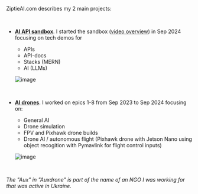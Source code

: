 ZiptieAI.com describes my 2 main projects:

<br>


- **[AI API sandbox](sandbox)**. I started the sandbox ([video overview](https://www.youtube.com/watch?v=E9C912Omm7U)) in Sep 2024 focusing on tech demos for 
  - APIs
  - API-docs
  - Stacks (MERN)
  - AI (LLMs) 

   ![image](https://github.com/user-attachments/assets/6c4a9ef0-981b-4dcc-8dc3-12470d356284)

<br>

- **[AI drones](aidrones)**. I worked on epics 1-8 from Sep 2023 to Sep 2024 focusing on:
  - General AI
  - Drone simulation 
  - FPV and Pixhawk drone builds
  - Drone AI / autonomous flight (Pixhawk drone with Jetson Nano using object recogition with Pymavlink for flight control inputs) 

   ![image](https://github.com/user-attachments/assets/b249c820-34f7-4169-90b1-26b39705df9d)

<br>

*The "Aux" in "Auxdrone" is part of the name of an NGO I was working for that was active in Ukraine.*
